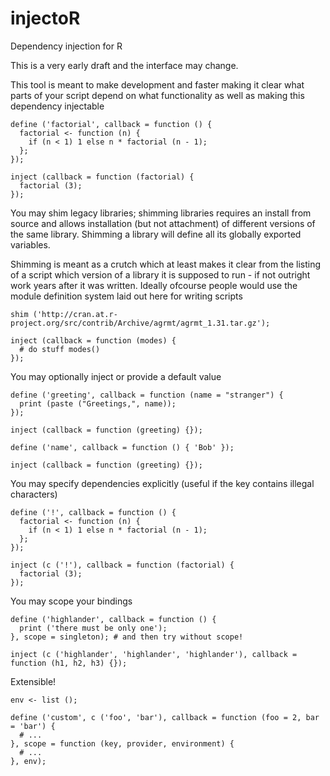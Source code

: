injectoR
========

Dependency injection for R

This is a very early draft and the interface may change.

This tool is meant to make development and faster making it clear what parts of your script
depend on what functionality as well as making this dependency injectable

```
define ('factorial', callback = function () {
  factorial <- function (n) {
    if (n < 1) 1 else n * factorial (n - 1);
  };
});

inject (callback = function (factorial) {
  factorial (3);
});
```

You may shim legacy libraries; shimming libraries requires an install from source and allows
installation (but not attachment) of different versions of the same library. Shimming a library
will define all its globally exported variables.

Shimming is meant as a crutch which at least makes it clear from the listing of a script which
version of a library it is supposed to run - if not outright work years after it was written.
Ideally ofcourse people would use the module definition system laid out here for writing scripts

```
shim ('http://cran.at.r-project.org/src/contrib/Archive/agrmt/agrmt_1.31.tar.gz');

inject (callback = function (modes) {
  # do stuff modes()
});
```

You may optionally inject or provide a default value

```
define ('greeting', callback = function (name = "stranger") {
  print (paste ("Greetings,", name));
});

inject (callback = function (greeting) {});

define ('name', callback = function () { 'Bob' });

inject (callback = function (greeting) {});
```

You may specify dependencies explicitly (useful if the key contains illegal characters)

```
define ('!', callback = function () {
  factorial <- function (n) {
    if (n < 1) 1 else n * factorial (n - 1);
  };
});

inject (c ('!'), callback = function (factorial) {
  factorial (3);
});
```

You may scope your bindings

```
define ('highlander', callback = function () {
  print ('there must be only one');
}, scope = singleton); # and then try without scope!

inject (c ('highlander', 'highlander', 'highlander'), callback = function (h1, h2, h3) {});
```

Extensible!

```
env <- list ();

define ('custom', c ('foo', 'bar'), callback = function (foo = 2, bar = 'bar') {
  # ...
}, scope = function (key, provider, environment) {
  # ...
}, env);
```